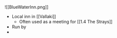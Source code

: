 ![[BlueWaterInn.png]]
- Local inn in [[Vallaki]]
	- Often used as a meeting  for [[1.4 The Strays]]
- Run by 
- 